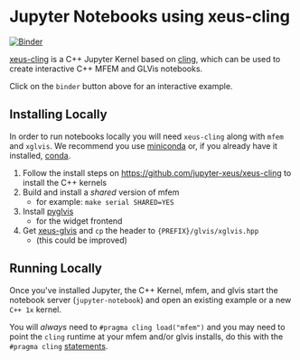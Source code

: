 # Jupyter Notebooks using xeus-cling

[![Binder](https://mybinder.org/badge_logo.svg)](https://mybinder.org/v2/gh/mfem/mfem/binder?filepath=examples%2Fjupyter%2Fex.ipynb)

[xeus-cling](https://github.com/jupyter-xeus/xeus-cling) is a C++ Jupyter Kernel based on [cling](https://github.com/root-project/cling),
which can be used to create interactive C++ MFEM and GLVis notebooks.

Click on the `binder` button above for an interactive example.

## Installing Locally

In order to run notebooks locally you will need `xeus-cling` along with `mfem` and `xglvis`. We recommend you use
[miniconda](https://docs.conda.io/en/latest/miniconda.html) or, if you already have it installed,
[conda](https://docs.conda.io/projects/conda/en/latest/).

1. Follow the install steps on https://github.com/jupyter-xeus/xeus-cling to install the C++ kernels
2. Build and install a _shared_ version of mfem
    * for example: `make serial SHARED=YES`
3. Install [pyglvis](https://github.com/glvis/pyglvis)
    * for the widget frontend
4. Get [xeus-glvis](https://github.com/glvis/xeus-glvis) and `cp` the header to `{PREFIX}/glvis/xglvis.hpp`
    * (this could be improved)

## Running Locally

Once you've installed Jupyter, the C++ Kernel, mfem, and glvis start the notebook server (`jupyter-notebook`)
and open an existing example or a new `C++ 1x` kernel.

You will _always_ need to `#pragma cling load("mfem")` and you may need to point the `cling` runtime at your
mfem and/or glvis installs, do this with the
`#pragma cling` [statements](https://xeus-cling.readthedocs.io/en/latest/build_options.html#using-third-party-libraries).
